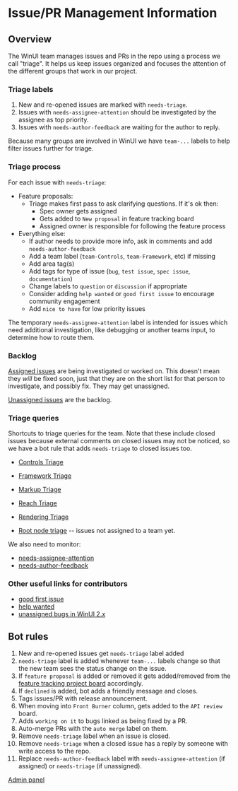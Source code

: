 # Issue/PR Management Information

## Overview

The WinUI team manages issues and PRs in the repo using a process we call "triage". It helps us keep issues
organized and focuses the attention of the different groups that work in our project.

### Triage labels

1. New and re-opened issues are marked with `needs-triage`.
2. Issues with `needs-assignee-attention` should be investigated by the assignee as top priority.
3. Issues with `needs-author-feedback` are waiting for the author to reply.

Because many groups are involved in WinUI we have `team-...` labels to help filter issues further for triage.

### Triage process

For each issue with `needs-triage`:
* Feature proposals:
  - Triage makes first pass to ask clarifying questions. If it's ok then:
     - Spec owner gets assigned
     - Gets added to `New proposal` in feature tracking board
     - Assigned owner is responsible for following the feature process
* Everything else:
  - If author needs to provide more info, ask in comments and add `needs-author-feedback`
  - Add a team label (`team-Controls`, `team-Framework`, etc) if missing
  - Add area tag(s)
  - Add tags for type of issue (`bug`, `test issue`, `spec issue`, `documentation`)
  - Change labels to `question` or `discussion` if appropriate
  - Consider adding `help wanted` or `good first issue` to encourage community engagement
  - Add `nice to have` for low priority issues

The temporary `needs-assignee-attention` label is intended for issues which need additional investigation, like debugging or another teams input, to determine how to route them. 

### Backlog

[Assigned issues](https://github.com/microsoft/microsoft-ui-xaml/issues/assigned/*) are being investigated or worked on. This doesn't mean they *will* be fixed soon, just that they are on the
short list for that person to investigate, and possibly fix. They may get unassigned.

[Unassigned issues](https://github.com/microsoft/microsoft-ui-xaml/issues?utf8=%E2%9C%93&q=is%3Aopen+is%3Aissue+no%3Aassignee) are the backlog. 
     
### Triage queries

Shortcuts to triage queries for the team. Note that these include closed issues because external comments on closed issues may not be
noticed, so we have a bot rule that adds `needs-triage` to closed issues too.

* [Controls Triage](https://github.com/microsoft/microsoft-ui-xaml/issues?utf8=%E2%9C%93&q=label%3Aneeds-triage+-label%3Ateam-framework+-label%3Ateam-reach+-label%3Ateam-rendering+-label%3Ateam-ink+-label%3Ateam-compinput++-label%3Ateam-markup+)
* [Framework Triage](https://github.com/microsoft/microsoft-ui-xaml/issues?utf8=%E2%9C%93&q=label%3Ateam-Framework+label%3Aneeds-triage+)
* [Markup Triage](https://github.com/microsoft/microsoft-ui-xaml/issues?utf8=%E2%9C%93&q=label%3Ateam-Markup+label%3Aneeds-triage+)
* [Reach Triage](https://github.com/microsoft/microsoft-ui-xaml/issues?utf8=%E2%9C%93&q=label%3Ateam-Reach+label%3Aneeds-triage+)
* [Rendering Triage](https://github.com/microsoft/microsoft-ui-xaml/issues?utf8=%E2%9C%93&q=label%3Ateam-Rendering+label%3Aneeds-triage+)

* [Root node triage](https://github.com/microsoft/microsoft-ui-xaml/issues?utf8=%E2%9C%93&q=label%3Aneeds-triage+-label%3Ateam-controls+-label%3Ateam-framework+-label%3Ateam-reach+-label%3Ateam-rendering+-label%3Ateam-ink+-label%3Ateam-compinput++-label%3Ateam-markup+) -- issues not assigned to a team yet.

We also need to monitor:
* [needs-assignee-attention](https://github.com/microsoft/microsoft-ui-xaml/labels/needs-assignee-attention)
* [needs-author-feedback](https://github.com/microsoft/microsoft-ui-xaml/labels/needs-author-feedback)

### Other useful links for contributors

* [good first issue](https://github.com/microsoft/microsoft-ui-xaml/labels/good%20first%20issue)
* [help wanted](https://github.com/microsoft/microsoft-ui-xaml/labels/help%20wanted)
* [unassigned bugs in WinUI 2.x](https://github.com/microsoft/microsoft-ui-xaml/issues?utf8=%E2%9C%93&q=is%3Aopen+is%3Aissue+label%3Ateam-Controls+no%3Aassignee+-label%3A%22feature+proposal%22++-label%3Aneeds-winui-3+label%3Abug+-label%3Awinui3%CE%B1)

## Bot rules

1. New and re-opened issues get `needs-triage` label added
1. `needs-triage` label is added whenever `team-...` labels change so that the new team sees the status change on the issue.
1. If `feature proposal` is added or removed it gets added/removed from the [feature tracking project board](https://github.com/microsoft/microsoft-ui-xaml/projects/4) accordingly.
1. If `declined` is added, bot adds a friendly message and closes.
1. Tags issues/PR with release announcement.
1. When moving into `Front Burner` column, gets added to the `API review` board.
1. Adds `working on it` to bugs linked as being fixed by a PR.
1. Auto-merge PRs with the `auto merge` label on them.
1. Remove `needs-triage` label when an issue is closed.
1. Remove `needs-triage` when a closed issue has a reply by someone with write access to the repo.
1. Replace `needs-author-feedback` label with `needs-assignee-attention` (if assigned) or `needs-triage` (if unassigned).


[Admin panel](https://fabric-cp.azurewebsites.net/bot/)
